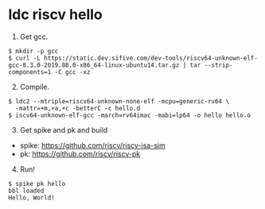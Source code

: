 # ldc riscv hello

1. Get gcc.

```console
$ mkdir -p gcc
$ curl -L https://static.dev.sifive.com/dev-tools/riscv64-unknown-elf-gcc-8.3.0-2019.08.0-x86_64-linux-ubuntu14.tar.gz | tar --strip-components=1 -C gcc -xz
```

2. Compile.

```console
$ ldc2 --mtriple=riscv64-unknown-none-elf -mcpu=generic-rv64 \
  -mattr=+m,+a,+c -betterC -c hello.d
$ iscv64-unknown-elf-gcc -march=rv64imac -mabi=lp64 -o hello hello.o
```

3. Get spike and pk and build

- spike: https://github.com/riscv/riscv-isa-sim
- pk: https://github.com/riscv/riscv-pk

4. Run!

```console
$ spike pk hello
bbl loaded
Hello, World!
```
